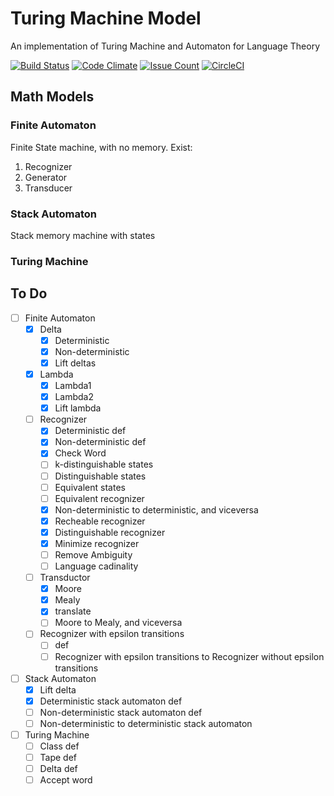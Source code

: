 # Turing Machine Model
An implementation of Turing Machine and Automaton for Language Theory

  [![Build Status](https://travis-ci.org/sanjorgek/turingMachine.svg?branch=master)](https://travis-ci.org/sanjorgek/turingMachine)
  [![Code Climate](https://codeclimate.com/github/sanjorgek/turingMachine/badges/gpa.svg)](https://codeclimate.com/github/sanjorgek/turingMachine)
  [![Issue Count](https://codeclimate.com/github/sanjorgek/turingMachine/badges/issue_count.svg)](https://codeclimate.com/github/sanjorgek/turingMachine)
  [![CircleCI](https://circleci.com/gh/sanjorgek/turingMachine.svg?style=svg)](https://circleci.com/gh/sanjorgek/turingMachine)

## Math Models
### Finite Automaton

Finite State machine, with no memory.
Exist:

1. Recognizer
2. Generator
3. Transducer

### Stack Automaton
Stack memory machine with states

### Turing Machine

## To Do

- [ ] Finite Automaton
  - [x] Delta
    - [x] Deterministic
    - [x] Non-deterministic
    - [x] Lift deltas
  - [x] Lambda
    - [x] Lambda1
    - [x] Lambda2
    - [x] Lift lambda
  - [ ] Recognizer
    - [x] Deterministic def
    - [x] Non-deterministic def
    - [x] Check Word
    - [ ] k-distinguishable states
    - [ ] Distinguishable states
    - [ ] Equivalent states
    - [ ] Equivalent recognizer
    - [x] Non-deterministic to deterministic, and viceversa
    - [x] Recheable recognizer
    - [x] Distinguishable recognizer
    - [x] Minimize recognizer
    - [ ] Remove Ambiguity
    - [ ] Language cadinality
  - [ ] Transductor
    - [x] Moore
    - [x] Mealy
    - [x] translate 
    - [ ] Moore to Mealy, and viceversa   
  - [ ] Recognizer with epsilon transitions
    - [ ] def
    - [ ] Recognizer with epsilon transitions to Recognizer without epsilon transitions
- [ ] Stack Automaton
  - [x] Lift delta
  - [x] Deterministic stack automaton def
  - [ ] Non-deterministic stack automaton def
  - [ ] Non-deterministic to deterministic stack automaton
- [ ] Turing Machine
  - [ ] Class def
  - [ ] Tape def
  - [ ] Delta def
  - [ ] Accept word

